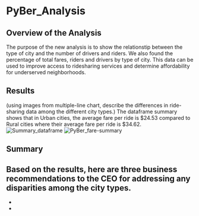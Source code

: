 # PyBer_Analysis

## Overview of the Analysis
The purpose of the new analysis is to show the relationstip between the type of city and the number of drivers and riders. We also found the percentage of total fares, riders and drivers by type of city. This data can be used to improve access to ridesharing services and determine affordability for underserved neighborhoods. 

## Results
(using images from multiple-line chart, describe the differences in ride-sharing data among the different city types.)
The dataframe summary shows that in Urban cities, the average fare per ride is $24.53 compared to Rural cities where their average fare per ride is $34.62. 
![Summary_dataframe](Summary_dataframe.png)
![PyBer_fare-summary](PyBer_fare-summary.png)

## Summary 
Based on the results, here are three business recommendations to the CEO for addressing any disparities among the city types.
-
-
-
